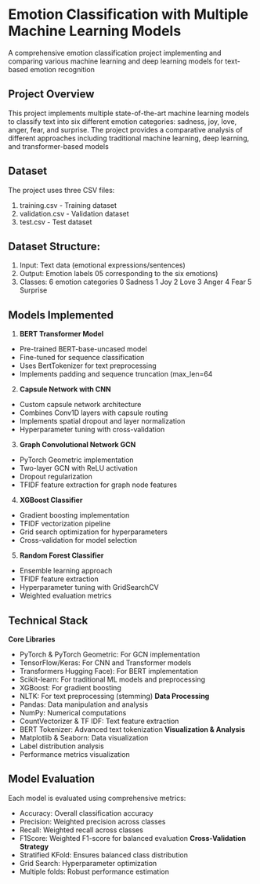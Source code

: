 # Emotion Classification with Multiple Machine Learning Models
A comprehensive emotion classification project implementing and comparing various machine learning and deep learning models for text-based emotion recognition
## Project Overview
This project implements multiple state-of-the-art machine learning models to classify text into six different emotion categories: sadness, joy, love, anger, fear, and surprise. The project provides a comparative analysis of different approaches including traditional machine learning, deep learning, and transformer-based models
## Dataset
The project uses three CSV files: 
1. training.csv - Training dataset
2. validation.csv - Validation dataset
3. test.csv - Test dataset
## Dataset Structure:
1. Input: Text data (emotional expressions/sentences)
2. Output: Emotion labels 05 corresponding to the six emotions)
3. Classes: 6 emotion categories
 0 Sadness
 1 Joy
 2 Love
 3 Anger
 4 Fear
 5 Surprise
## Models Implemented
1. **BERT Transformer Model**
 * Pre-trained BERT-base-uncased model
 * Fine-tuned for sequence classification
 * Uses BertTokenizer for text preprocessing
 * Implements padding and sequence truncation (max_len=64
2. **Capsule Network with CNN**
 * Custom capsule network architecture
 * Combines Conv1D layers with capsule routing
 * Implements spatial dropout and layer normalization
 * Hyperparameter tuning with cross-validation
3. **Graph Convolutional Network GCN**
 * PyTorch Geometric implementation
 * Two-layer GCN with ReLU activation
 * Dropout regularization
 * TFIDF feature extraction for graph node features
4. **XGBoost Classifier**
 * Gradient boosting implementation
 * TFIDF vectorization pipeline
 * Grid search optimization for hyperparameters
 * Cross-validation for model selection
5. **Random Forest Classifier**
 * Ensemble learning approach
 * TFIDF feature extraction
 * Hyperparameter tuning with GridSearchCV
 * Weighted evaluation metrics
## Technical Stack
**Core Libraries**
 * PyTorch & PyTorch Geometric: For GCN implementation
 * TensorFlow/Keras: For CNN and Transformer models
 * Transformers Hugging Face): For BERT implementation
 * Scikit-learn: For traditional ML models and preprocessing
 * XGBoost: For gradient boosting
 * NLTK: For text preprocessing (stemming)
**Data Processing**
 * Pandas: Data manipulation and analysis
 * NumPy: Numerical computations
 * CountVectorizer & TF IDF: Text feature extraction
 * BERT Tokenizer: Advanced text tokenization
**Visualization & Analysis**
 * Matplotlib & Seaborn: Data visualization
 * Label distribution analysis
 * Performance metrics visualization
## Model Evaluation
 Each model is evaluated using comprehensive metrics:
 * Accuracy: Overall classification accuracy
 * Precision: Weighted precision across classes
 * Recall: Weighted recall across classes
 * F1Score: Weighted F1-score for balanced evaluation
**Cross-Validation Strategy**
 * Stratified KFold: Ensures balanced class distribution
 * Grid Search: Hyperparameter optimization
 * Multiple folds: Robust performance estimation
